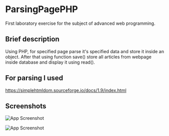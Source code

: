 
# ParsingPagePHP

First laboratory exercise for the subject of advanced web programming. 

## Brief description

Using PHP, for specified page parse it's specified data and store it inside an object. After that using function save() store all articles from webpage inside database and display it using read(). 


## For parsing I used 

https://simplehtmldom.sourceforge.io/docs/1.9/index.html


## Screenshots

![App Screenshot](https://i.imgur.com/Iq8ggYl.png)

![App Screenshot](https://i.imgur.com/vgeCWgn.png)


